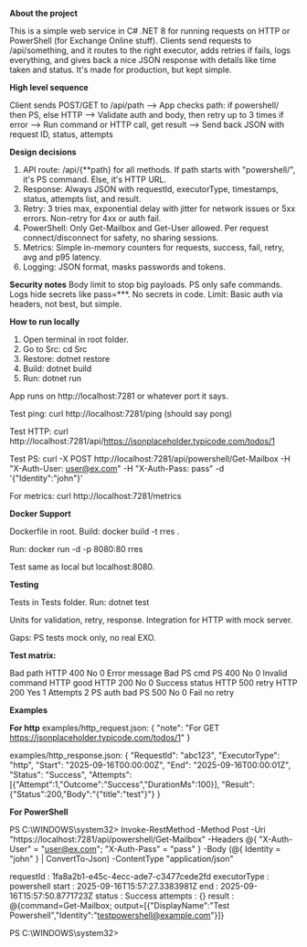 **About the project**

This is a simple web service in C# .NET 8 for running requests on HTTP or PowerShell (for Exchange Online stuff). Clients send requests to /api/something, and it routes to the right executor, adds retries if fails, logs everything, and gives back a nice JSON response with details like time taken and status. It's made for production, but kept simple.

**High level sequence**

Client sends POST/GET to /api/path  -->   App checks path: if powershell/ then PS, else HTTP  -->  Validate auth and body, then retry up to 3 times if error  --> Run command or HTTP call, get result --> Send back JSON with request ID, status, attempts

**Design decisions**

1. API route: /api/{**path} for all methods. If path starts with "powershell/", it's PS command. Else, it's HTTP URL.
2. Response: Always JSON with requestId, executorType, timestamps, status, attempts list, and result.
3. Retry: 3 tries max, exponential delay with jitter for network issues or 5xx errors. Non-retry for 4xx or auth fail.
4. PowerShell: Only Get-Mailbox and Get-User allowed. Per request connect/disconnect for safety, no sharing sessions.
5. Metrics: Simple in-memory counters for requests, success, fail, retry, avg and p95 latency.
6. Logging: JSON format, masks passwords and tokens.

**Security notes**
Body limit to stop big payloads. PS only safe commands. Logs hide secrets like pass=***. No secrets in code. Limit: Basic auth via headers, not best, but simple.

**How to run locally**

1. Open terminal in root folder.
2. Go to Src: cd Src
3. Restore: dotnet restore
4. Build: dotnet build
5. Run: dotnet run

App runs on http://localhost:7281 or whatever port it says.

Test ping: curl http://localhost:7281/ping  (should say pong)

Test HTTP: curl http://localhost:7281/api/https://jsonplaceholder.typicode.com/todos/1

Test PS: curl -X POST http://localhost:7281/api/powershell/Get-Mailbox -H "X-Auth-User: user@ex.com" -H "X-Auth-Pass: pass" -d '{"Identity":"john"}'

For metrics: curl http://localhost:7281/metrics


**Docker Support**

Dockerfile in root. Build: docker build -t rres .

Run: docker run -d -p 8080:80 rres

Test same as local but localhost:8080.


**Testing**

Tests in Tests folder. Run: dotnet test

Units for validation, retry, response. Integration for HTTP with mock server.

Gaps: PS tests mock only, no real EXO.

**Test matrix:**

Bad path	HTTP	400	No	0	Error message
Bad PS cmd	PS	400	No	0	Invalid command
HTTP good	HTTP	200	No	0	Success status
HTTP 500 retry	HTTP	200	Yes	1	Attempts 2
PS auth bad	PS	500	No	0	Fail no retry


**Examples**

**For http**
examples/http_request.json:
{
"note": "For GET https://jsonplaceholder.typicode.com/todos/1"
}

examples/http_response.json:
{
"RequestId": "abc123",
"ExecutorType": "http",
"Start": "2025-09-16T00:00:00Z",
"End": "2025-09-16T00:00:01Z",
"Status": "Success",
"Attempts": [{"Attempt":1,"Outcome":"Success","DurationMs":100}],
"Result": {"Status":200,"Body":"{"title":"test"}"}
}

**For PowerShell**

PS C:\WINDOWS\system32> Invoke-RestMethod -Method Post -Uri "https://localhost:7281/api/powershell/Get-Mailbox" -Headers @{ "X-Auth-User" = "user@ex.com"; "X-Auth-Pass" = "pass" } -Body (@{ Identity = "john" } | ConvertTo-Json) -ContentType "application/json"


requestId    : 1fa8a2b1-e45c-4ecc-ade7-c3477cede2fd
executorType : powershell
start        : 2025-09-16T15:57:27.3383981Z
end          : 2025-09-16T15:57:50.8771723Z
status       : Success
attempts     : {}
result       : @{command=Get-Mailbox; output=[{"DisplayName":"Test
               Powershell","Identity":"testpowershell@example.com"}]}



PS C:\WINDOWS\system32>
